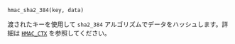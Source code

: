 ```
hmac_sha2_384(key, data)
```

渡されたキーを使用して `sha2_384` アルゴリズムでデータをハッシュします。詳細は [`HMAC_CTX`](@ref) を参照してください。
